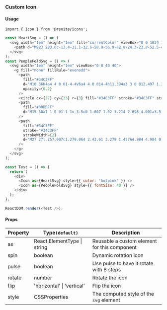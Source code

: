 ### Custom Icon

#### Usage

```
import { Icon } from '@rsuite/icons';
```

<!--start-code-->

```js
const HeartSvg = () => (
  <svg width="1em" height="1em" fill="currentColor" viewBox="0 0 1024 1024">
    <path d="M923 283.6c-13.4-31.1-32.6-58.9-56.9-82.8-24.3-23.8-52.5-42.4-84-55.5-32.5-13.5-66.9-20.3-102.4-20.3-49.3 0-97.4 13.5-139.2 39-10 6.1-19.5 12.8-28.5 20.1-9-7.3-18.5-14-28.5-20.1-41.8-25.5-89.9-39-139.2-39-35.5 0-69.9 6.8-102.4 20.3-31.4 13-59.7 31.7-84 55.5-24.4 23.9-43.5 51.7-56.9 82.8-13.9 32.3-21 66.6-21 101.9 0 33.3 6.8 68 20.3 103.3 11.3 29.5 27.5 60.1 48.2 91 32.8 48.9 77.9 99.9 133.9 151.6 92.8 85.7 184.7 144.9 188.6 147.3l23.7 15.2c10.5 6.7 24 6.7 34.5 0l23.7-15.2c3.9-2.5 95.7-61.6 188.6-147.3 56-51.7 101.1-102.7 133.9-151.6 20.7-30.9 37-61.5 48.2-91 13.5-35.3 20.3-70 20.3-103.3 0.1-35.3-7-69.6-20.9-101.9z" />
  </svg>
);
const PeopleFoldSvg = () => (
  <svg width="1em" height="1em" viewBox="0 0 40 40">
    <g fill="none" fillRule="evenodd">
      <path
        fill="#34C3FF"
        d="M10 36H4a4 4 0 01-4-4V6a4 4 0 014-4h11.394a3 3 0 012.497 1.336L21 9h14a4 4 0 014 4v23H10z"
        opacity={0.2}
      />
      <circle cx={27} cy={23} r={3} fill="#34C3FF" stroke="#34C3FF" strokeWidth={2} />
      <path
        fill="#80DDFF"
        d="M15 38a1 1 0 01-1-1v-3.5c0-1.607 1.02-3.214 2.696-4.001a3.5 3.5 0 113.608.001c1.676.786 2.696 2.393 2.696 4V37a1 1 0 01-1 1zm17 0a1 1 0 01-1-1v-3.5c0-1.607 1.02-3.214 2.696-4.001a3.5 3.5 0 113.608.001c1.676.786 2.696 2.393 2.696 4V37a1 1 0 01-1 1z"
      />
      <path
        fill="#34C3FF"
        stroke="#34C3FF"
        strokeWidth={2}
        d="M27 27l.257.007c1.279.064 2.43.61 3.279 1.457A4.984 4.984 0 0132 32h0v6H22v-6c0-1.38.56-2.63 1.464-3.536A4.984 4.984 0 0127 27h0z"
      />
    </g>
  </svg>
);

const Test = () => {
  return (
    <div>
      <Icon as={HeartSvg} style={{ color: 'hotpink' }} />
      <Icon as={PeopleFoldSvg} style={{ fontSize: 40 }} />
    </div>
  );
};

ReactDOM.render(<Test />);
```

<!--end-code-->

#### Props

| Property | Type`(default)`                 | Description                                  |
| -------- | ------------------------------- | -------------------------------------------- |
| as       | React.ElementType &#124; string | Reusable a custom element for this component |
| spin     | boolean                         | Dynamic rotation icon                        |
| pulse    | boolean                         | Use pulse to have it rotate with 8 steps     |
| rotate   | number                          | Rotate the icon                              |
| flip     | 'horizontal' &#124; 'vertical'  | Flip the icon                                |
| style    | CSSProperties                   | The computed style of the `svg` element      |
